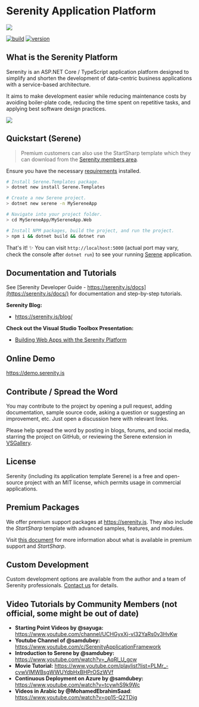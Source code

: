 Serenity Application Platform
=============================

<img src="https://github.com/serenity-is/Serenity/blob/master/build/assets/package-icon.png" />

[![build](https://github.com/serenity-is/Serenity/actions/workflows/test.yml/badge.svg)](https://github.com/serenity-is/Serenity/actions/workflows/test.yml)  [![version](https://img.shields.io/nuget/v/Serenity.Net.Core.svg?label=version)](http://www.nuget.org/packages/Serenity.Net.Core/)

## What is the Serenity Platform

Serenity is an ASP.NET Core / TypeScript application platform designed to simplify and shorten the development of data-centric business applications with a service-based architecture.

It aims to make development easier while reducing maintenance costs by avoiding boiler-plate code, reducing the time spent on repetitive tasks, and applying best software design practices. 

<img src="https://github.com/serenity-is/Serene/blob/master/build/assets/SereneAnimation.webp" />

## Quickstart (Serene)

> Premium customers can also use the StartSharp template which they can download from the [Serenity members area](https://serenity.is/Account/Login/).

Ensure you have the necessary [requirements](https://serenity.is/docs/getting_started/README#prerequisites) installed.
```bash
# Install Serene.Templates package.
> dotnet new install Serene.Templates

# Create a new Serene project.
> dotnet new serene -n MySereneApp

# Navigate into your project folder.
> cd MySereneApp/MySereneApp.Web

# Install NPM packages, build the project, and run the project.
> npm i && dotnet build && dotnet run
```
That's it! ✨ You can visit `http://localhost:5000` (actual port may vary, check the console after `dotnet run`) to see your running [Serene](https://github.com/serenity-is/Serene) application.

## Documentation and Tutorials

See [Serenity Developer Guide - https://serenity.is/docs](https://serenity.is/docs/) for documentation and step-by-step tutorials.

**Serenity Blog:**
- https://serenity.is/blog/

**Check out the Visual Studio Toolbox Presentation:**
- [Building Web Apps with the Serenity Platform](https://docs.microsoft.com/en-us/shows/visual-studio-toolbox/building-web-apps-with-the-serenity-platform)

## Online Demo

https://demo.serenity.is

## Contribute / Spread the Word

You may contribute to the project by opening a pull request, adding documentation, sample source code, asking a question or suggesting an improvement, etc. Just open a discussion here with relevant links.

Please help spread the word by posting in blogs, forums, and social media, starring the project on GitHub, or reviewing the Serene extension in [VSGallery](https://marketplace.visualstudio.com/items?itemName=VolkanCeylan.SereneSerenityApplicationTemplate&ssr=false#review-details).

## License

Serenity (including its application template Serene) is a free and open-source project with an MIT license, which permits usage in commercial applications. 

## Premium Packages

We offer premium support packages at https://serenity.is. They also include the *StartSharp* template with advanced samples, features, and modules. 

Visit [this document](https://serenity.is/docs/startsharp/README) for more information about what is available in premium support and *StartSharp*.

## Custom Development

Custom development options are available from the author and a team of Serenity professionals. [Contact us](mailto:sales@serenity.is) for details.

## Video Tutorials by Community Members (not official, some might be out of date)

- **Starting Point Videos by @sayuga:** https://www.youtube.com/channel/UCHGyxXj-vI32YaRs0v3HvKw
- **Youtube Channel of @samdubey:** https://www.youtube.com/c/SerenityApplicationFramework
- **Introduction to Serene by @samdubey:** https://www.youtube.com/watch?v=_AqRl_U_gcw
- **Movie Tutorial:** https://www.youtube.com/playlist?list=PLMr_-cvwVIMWBsgWWUYdbHxBHPrOSzWVf
- **Continuous Deployment on Azure by @samdubey:** https://www.youtube.com/watch?v=tcywhS9k9Wc
- **Videos in Arabic by @MohamedEbrahimSaad**: https://www.youtube.com/watch?v=op15-Q2TDjg

